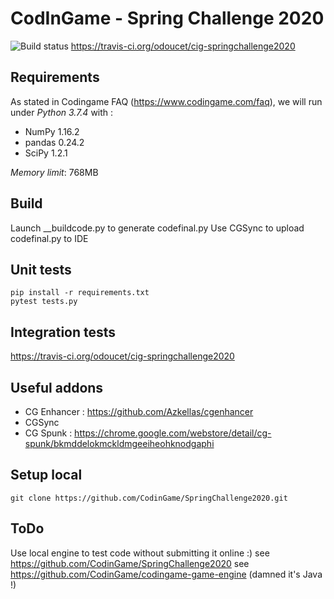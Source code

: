 CodInGame - Spring Challenge 2020
==================================

![Build status](https://api.travis-ci.org/odoucet/cig-springchallenge2020.svg?branch=master)
https://travis-ci.org/odoucet/cig-springchallenge2020

Requirements
------------
As stated in Codingame FAQ (https://www.codingame.com/faq), we will run under *Python 3.7.4* with : 
 * NumPy 1.16.2
 * pandas 0.24.2
 * SciPy 1.2.1

*Memory limit*: 768MB

Build
-----
Launch __buildcode.py to generate codefinal.py
Use CGSync to upload codefinal.py to IDE

Unit tests
----------
```
pip install -r requirements.txt
pytest tests.py
```

Integration tests
-----------------
https://travis-ci.org/odoucet/cig-springchallenge2020

Useful addons
-------------
 * CG Enhancer : https://github.com/Azkellas/cgenhancer
 * CGSync
 * CG Spunk : https://chrome.google.com/webstore/detail/cg-spunk/bkmddelokmckldmgeeiheohknodgaphi


Setup local
----------
```
git clone https://github.com/CodinGame/SpringChallenge2020.git
```

ToDo
----
Use local engine to test code without submitting it online :)
see https://github.com/CodinGame/SpringChallenge2020
see https://github.com/CodinGame/codingame-game-engine
(damned it's Java !)
